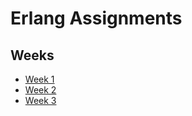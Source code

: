 # Erlang Assignments
## Weeks

- [Week 1](https://github.com/PranavArya37/Erlang/blob/master/Week%201/README.md#week-1----back-to-home)
- [Week 2](https://github.com/PranavArya37/Erlang/blob/master/Week%202/README.md#week-2----back-to-home)
- [Week 3](https://github.com/PranavArya37/Erlang/blob/master/Week%202/README.md#week-3----back-to-home)

